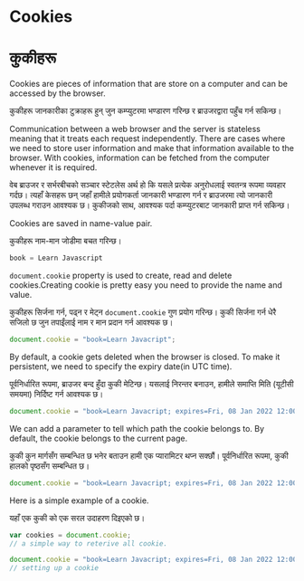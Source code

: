 # Cookies

# कुकीहरू

Cookies are pieces of information that are store on a computer and can be accessed by the browser.

कुकीहरू जानकारीका टुक्राहरू हुन् जुन कम्प्युटरमा भण्डारण गरिन्छ र ब्राउजरद्वारा पहुँच गर्न सकिन्छ।

Communication between a web browser and the server is stateless meaning that it treats each request independently. There are cases where we need to store user information and make that information available to the browser. With cookies, information can be fetched from the computer whenever it is required.

वेब ब्राउजर र सर्भरबीचको सञ्चार स्टेटलेस अर्थ हो कि यसले प्रत्येक अनुरोधलाई स्वतन्त्र रूपमा व्यवहार गर्दछ। त्यहाँ केसहरू छन् जहाँ हामीले प्रयोगकर्ता जानकारी भण्डारण गर्न र ब्राउजरमा त्यो जानकारी उपलब्ध गराउन आवश्यक छ। कुकीजको साथ, आवश्यक पर्दा कम्प्युटरबाट जानकारी प्राप्त गर्न सकिन्छ।

Cookies are saved in name-value pair.

कुकीहरू नाम-मान जोडीमा बचत गरिन्छ।

```javascript
book = Learn Javascript
```

`document.cookie` property is used to create, read and delete cookies.Creating cookie is pretty easy you need to provide the name and value. 

कुकीहरू सिर्जना गर्न, पढ्न र मेट्न `document.cookie` गुण प्रयोग गरिन्छ। कुकी सिर्जना गर्न धेरै सजिलो छ जुन तपाईंलाई नाम र मान प्रदान गर्न आवश्यक छ।

```javascript
document.cookie = "book=Learn Javacript";
```

By default,  a cookie gets deleted when the browser is closed. To make it persistent, we need to specify the expiry date(in UTC time).

पूर्वनिर्धारित रूपमा, ब्राउजर बन्द हुँदा कुकी मेटिन्छ। यसलाई निरन्तर बनाउन, हामीले समाप्ति मिति (यूटीसी समयमा) निर्दिष्ट गर्न आवश्यक छ।

```javascript
document.cookie = "book=Learn Javacript; expires=Fri, 08 Jan 2022 12:00:00 UTC";
```

We can add a parameter to tell which path the cookie belongs to. By default, the cookie belongs to the current page.

कुकी कुन मार्गसँग सम्बन्धित छ भनेर बताउन हामी एक प्यारामिटर थप्न सक्छौं। पूर्वनिर्धारित रूपमा, कुकी हालको पृष्ठसँग सम्बन्धित छ।

```javascript
document.cookie = "book=Learn Javacript; expires=Fri, 08 Jan 2022 12:00:00 UTC; path=/";
```

Here is a simple example of a cookie.

यहाँ एक कुकी को एक सरल उदाहरण दिइएको छ।

```javascript
var cookies = document.cookie;
// a simple way to reterive all cookie.

document.cookie = "book=Learn Javacript; expires=Fri, 08 Jan 2022 12:00:00 UTC; path=/";
// setting up a cookie
```